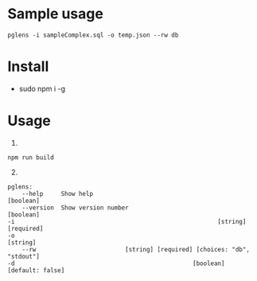 # Sample usage
```pglens -i sampleComplex.sql -o temp.json --rw db```

# Install
- sudo npm i -g

# Usage
1. 
```
npm run build
```
2. 
```
pglens:
    --help     Show help                                             [boolean]
    --version  Show version number                                   [boolean]
-i                                                         [string] [required]
-o                                                                    [string]
    --rw                         [string] [required] [choices: "db", "stdout"]
-d                                                  [boolean] [default: false]
```